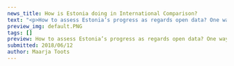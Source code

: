 ```yaml
---
news_title: How is Estonia doing in International Comparison?
text: "<p>How to assess Estonia’s progress as regards open data? One way to understand our position is to see what Estonia looks like in international comparison. Participation (and advancing) in international surveys and rankings is therefore one of the main activities of the <a href=\"https://opendata.riik.ee/en/blog/new-project-advance-open-data-estonia\" rel=\"nofollow\" class=\"ext\">ongoing project \"Advancing the Use of Open Data\"</a><span class=\"ext\"></span>.</p><p>This year, Estonia is taking part in three surveys where we have already participated before:</p><p><strong>European Data Portal (EDP) Landscaping Survey</strong></p><p>EDP evaluates countries’ progress in four aspects: open data policy framework, open data impact, national Open Data Portal (functions, usage activity, etc.), and open data quality. Data collection for the 2018 survey has already begun and the results should be available by the end of this year. Until then, those interested can take a look at the last year’s report: <a href=\"https://www.europeandataportal.eu/sites/default/files/edp_landscaping_insight_report_n3_2017.pdf\" rel=\"nofollow\" class=\"ext\">https://www.europeandataportal.eu/sites/default/files/edp_landscaping_insight_report_n3_2017.pdf</a><span class=\"ext\"></span></p><p><strong>OECD OURData Index on Open Government Data</strong></p> <p>Similarly to the EDP survey, the OECD index incorporates several different dimensions, from the general open data strategy and policy framework to the availability of specific open data sets. Data collection for this year’s survey should begin later this summer, more information on OECD’s approach can be found here: <a href=\"http://www.oecd.org/gov/digital-government/open-government-data.htm\" rel=\"nofollow\" class=\"ext\">http://www.oecd.org/gov/digital-government/open-government-data.htm</a><span class=\"ext\"></span></p><p><strong>Open Data Barometer</strong></p><p>The Open Data Barometer, curated by the <strong>World Wide Web Foundation</strong>, also takes a rather broad view on open data, examining open data policy and actual policy implementation, open data availability and accessibility, formats, licenses, etc. A special attention is devoted to measuring the availability of certain specific data (e.g. laws, national budget data, environmental data, public procurement, national statistics, etc.). More information: <a href=\"http://opendatabarometer.org/?_year=2016&amp;indicator=ODB\" rel=\"nofollow\" class=\"ext\">http://opendatabarometer.org/?_year=2016&amp;indicator=ODB</a><span class=\"ext\"></span></p><p>In addition to these three ’traditional’ surveys, Estonia strives to enter another survey this year – the <strong>Open Knowledge Foundation Network’s Open Data Index</strong>, which aims to give a thorough comparative overview of the availability and quality of specific open data sets in the participating countries. Datasets of particular interest include, for instance, data about national laws and draft legislation, government budget, public procurement, air and water quality, national maps, company register core data, etc.). More information on the barometer: <a href=\"http://global.survey.okfn.org/\" rel=\"nofollow\" class=\"ext\">http://global.survey.okfn.org/</a><span class=\"ext\"></span></p><p>So, how has Estonia done in all of those rankings so far?</p><p>Well, this is a longer story that we will tell you soon in a separate post!</p>"
preview_img: default.PNG
tags: []
preview: How to assess Estonia’s progress as regards open data? One way to understand our position is to see what Estonia looks like in international comparison. Participation (and advancing) in international surveys and rankings is therefore one of the main activities of the ongoing project "Advancing the Use of Open Data.
submitted: 2018/06/12
author: Maarja Toots
---
```

